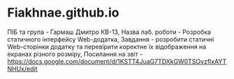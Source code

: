 # Fiakhnae.github.io
ПІБ та група - Гармаш Дмитро КВ-13,
Назва лаб. роботи - Розробка статичного інтерфейсу Web-додатка,
Завдання - розробити статичні Web-сторінки додатку та перевірити коректне їх відображення на екранах різного розміру,
Посилання на звіт - https://docs.google.com/document/d/1KSTT4JuaG7TDXkGW0TSOvzflxAYTNHUx/edit
